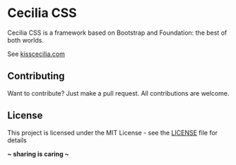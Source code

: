 # Cecilia CSS
Cecilia CSS is a framework based on Bootstrap and Foundation: the best of both worlds.

See [kisscecilia.com](http://kisscecilia.com/)

## Contributing
Want to contribute? Just make a pull request. All contributions are welcome.

License
----
This project is licensed under the MIT License - see the [LICENSE](LICENSE) file for details

**~ sharing is caring ~**
